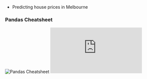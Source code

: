* Predicting house prices in Melbourne

### Pandas Cheatsheet

![Pandas Cheatsheet](https://user-images.githubusercontent.com/8856857/43444591-80bceaee-94e7-11e8-9ab6-a3757169175d.jpg)
![Conda Cheatsheet](https://conda.io/docs/_downloads/conda-cheatsheet.pdf)

